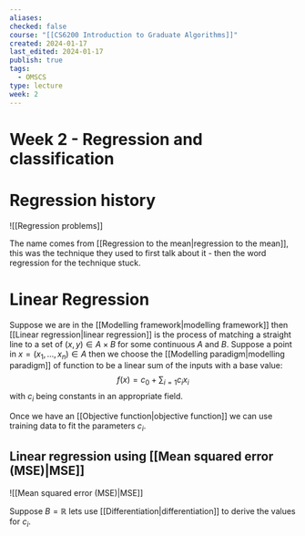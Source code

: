 ```yaml
---
aliases: 
checked: false
course: "[[CS6200 Introduction to Graduate Algorithms]]"
created: 2024-01-17
last_edited: 2024-01-17
publish: true
tags:
  - OMSCS
type: lecture
week: 2
---
```

# Week 2 - Regression and classification

# Regression history

![[Regression problems]]

The name comes from [[Regression to the mean|regression to the mean]], this was the technique they used to first talk about it - then the word regression for the technique stuck.

# Linear Regression

Suppose we are in the [[Modelling framework|modelling framework]] then [[Linear regression|linear regression]] is the process of matching a straight line to a set of $(x,y) \in A \times B$ for some continuous $A$ and $B$. Suppose a point in $x = (x_1, \ldots, x_n) \in A$ then we choose the [[Modelling paradigm|modelling paradigm]] of function to be a linear sum of the inputs with a base value:
$$
f(x) = c_0 + \sum_{i=1} c_i x_i
$$
with $c_i$ being constants in an appropriate field. 

Once we have an [[Objective function|objective function]] we can use training data to fit the parameters $c_i$.

## Linear regression using [[Mean squared error (MSE)|MSE]]

![[Mean squared error (MSE)|MSE]]

Suppose $B = \mathbb{R}$ lets use [[Differentiation|differentiation]] to derive the values for $c_i$. 
